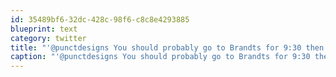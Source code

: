 ```yaml
---
id: 35489bf6-32dc-428c-98f6-c8c8e4293885
blueprint: text
category: twitter
title: "'@punctdesigns You should probably go to Brandts for 9:30 then."
caption: "'@punctdesigns You should probably go to Brandts for 9:30 then."
---
```

